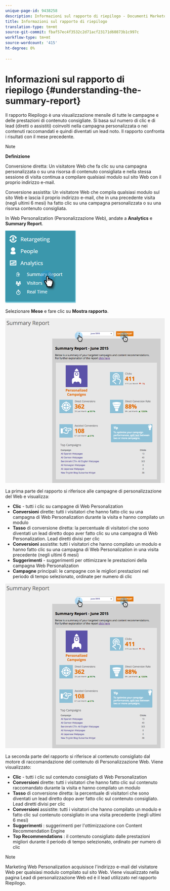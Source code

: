 ```yaml
---
unique-page-id: 9438258
description: Informazioni sul rapporto di riepilogo - Documenti Marketo - Documentazione prodotto
title: Informazioni sul rapporto di riepilogo
translation-type: tm+mt
source-git-commit: fbaf57ec4f3532c2d71acf23171d60873b1c997c
workflow-type: tm+mt
source-wordcount: '415'
ht-degree: 0%

---
```



# Informazioni sul rapporto di riepilogo {#understanding-the-summary-report}

Il rapporto Riepilogo è una visualizzazione mensile di tutte le campagne e delle prestazioni di contenuto consigliate. Si basa sul numero di clic e di lead (diretti o assistiti) coinvolti nella campagna personalizzata o nei contenuti raccomandati e quindi diventati un lead noto. Il rapporto confronta i risultati con il mese precedente.

>[!NOTE]
>
>**Definizione**
>
>Conversione diretta: Un visitatore Web che fa clic su una campagna personalizzata o su una risorsa di contenuto consigliata e nella stessa sessione di visita continua a compilare qualsiasi modulo sul sito Web con il proprio indirizzo e-mail.
>
>Conversione assistita: Un visitatore Web che compila qualsiasi modulo sul sito Web e lascia il proprio indirizzo e-mail, che in una precedente visita (negli ultimi 6 mesi) ha fatto clic su una campagna personalizzata o su una risorsa contenuto consigliata.

In Web Personalization (Personalizzazione Web), andate a **Analytics** e **Summary Report**.

![](assets/image2016-4-6-10-3a15-3a58.png)

Selezionare **Mese** e fare clic su **Mostra rapporto**.

![](assets/2.png)

La prima parte del rapporto si riferisce alle campagne di personalizzazione del Web e visualizza:

* **Clic**  - tutti i clic su campagne di Web Personalization
* **Conversioni**  dirette: tutti i visitatori che hanno fatto clic su una campagna di Web Personalization durante la visita e hanno compilato un modulo
* **Tasso**  di conversione diretta: la percentuale di visitatori che sono diventati un lead diretto dopo aver fatto clic su una campagna di Web Personalization. Lead diretti divisi per clic
* **Conversioni**  assistite: tutti i visitatori che hanno compilato un modulo e hanno fatto clic su una campagna di Web Personalization in una visita precedente (negli ultimi 6 mesi)
* **Suggerimenti**  - suggerimenti per ottimizzare le prestazioni della campagna Web Personalization
* **Campagne**  principali: le campagne con le migliori prestazioni nel periodo di tempo selezionato, ordinate per numero di clic

![](assets/3.png)

La seconda parte del rapporto si riferisce al contenuto consigliato dal motore di raccomandazione del contenuto di Personalizzazione Web. Viene visualizzato:

* **Clic**  - tutti i clic sul contenuto consigliato di Web Personalization
* **Conversioni**  dirette: tutti i visitatori che hanno fatto clic sul contenuto raccomandato durante la visita e hanno compilato un modulo
* **Tasso**  di conversione diretta: la percentuale di visitatori che sono diventati un lead diretto dopo aver fatto clic sul contenuto consigliato. Lead diretti divisi per clic
* **Conversioni**  assistite: tutti i visitatori che hanno compilato un modulo e fatto clic sul contenuto consigliato in una visita precedente (negli ultimi 6 mesi)
* **Suggerimenti** : suggerimenti per l&#39;ottimizzazione con Content Recommendation Engine
* **Top Recommendations** : il contenuto consigliato dalle prestazioni migliori durante il periodo di tempo selezionato, ordinato per numero di clic

>[!NOTE]
>
>Marketing Web Personalization acquisisce l&#39;indirizzo e-mail del visitatore Web per qualsiasi modulo compilato sul sito Web. Viene visualizzato nella pagina Lead di personalizzazione Web ed è il lead utilizzato nel rapporto Riepilogo.
